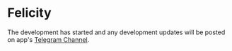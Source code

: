 # Felicity

The development has started and any development updates will be posted on app's [Telegram Channel](https://t.me/felicity_music_player).
